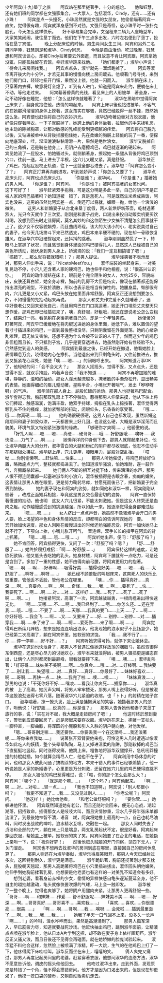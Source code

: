 少年阿宾(十九)垦丁之旅 
　　阿宾站在那里搓著手，十分的尴尬。　　他和钰慧，还有她们班的同学都在文强家集合，一大票人，包括淑华，Cindy，还有……还有小珠！ 
　　阿宾差点一头撞死，小珠居然就是文强的女朋友，她偷偷瞄著阿宾一直笑，觉得很有趣，阿宾就浑身感到不对劲。文强只是奇怪，这小珠平时一张扑克脸孔，今天怎么这样快乐。　　好不容易集合完毕，文强租来二辆九人座箱型车，大家笑笑闹闹，驶往垦丁而去。他们在下午三点多出发，六时左右便到了垦丁，投宿在垦丁宾馆。 
　　晚上分配床位的时候，男生两间女生三间，阿宾和另外二名男同学睡，钰慧则是和淑华、Cindy同房。　　今晚是自由活动，吃过晚餐，钰慧想和阿宾谈谈心，却被Cindy拉著要去外面逛，而且故意不肯让阿宾跟，阿宾拿她没辄，只能孤独留在宾馆，幸好淑华跑来找他。　　「她们都走了，」淑华小声说：「待会儿来房间找我。」　　阿宾点点头，淑华就先一溜烟跑掉了。 
　　阿宾等淑华离开後大约十分钟，才若无其事的慢慢向楼上房间踱去。他顺著门号寻找，来到她们房门口，轻轻地扭开门钮，果然没上锁，他就一闪而入。　　淑华躺在床上，只穿著内衣裤，故意将灯全熄了，听到有人进门，知道是阿宾来赴约，便躺在床上不动，等他走过来。　　阿宾藉著昏黄的光线，看见床上的人用被单　著全身，一动不动好像在睡觉，他想：「怎么这样快就睡著了？」 
　　淑华在黑暗中觉得阿宾上床来了，翻身就抱住他，热情的吻起来。　　阿宾上床以後也钻进被单，不客气的在她那滑溜溜的身体上摸著，这女孩实在够骚，竟然已经脱得一丝不挂，既然她这么急，阿宾便也赶快将自己的衣衫扒光。 
　　淑华边吻著边替对方脱衣服，他好像只穿著睡衣，一下子就脱掉了，她跨上他的身体坐著，拉起他的手来揉乳房，她主动的除掉胸罩，让那对敏感的乳峰能受到更细腻的疼爱。　　阿宾将自己脱光以後，又钻进被单中从背後拦腰抱住她，先在柔嫩的胸脯上轻佻的玩了一番，便探向地底深处，哇，湿湿漉漉黏黏滑滑一片，果然是绝世浪女。 
　　淑华又脱掉自己的三角裤，还是骑在他身上，用阴户去磨擦鸡巴，鸡巴就逐渐的硬起来。　　阿宾见她流了一屁股水，怕她骚过头，就侧躺著身，撩起她一条腿从背後将鸡巴顶到穴口，往前一送，马上进去了半根，这穴儿又暖又紧，真是舒服。 
　　淑华扶正了鸡巴，抬起屁股校正轨道，往下一坐就全部吞进去了。淑华想：「阿宾怎么变小了？」　　阿宾正打算再向前进攻，听到她娇声说：「你怎么又要了？」　　淑华点亮床头灯，阿宾也点亮床头灯。 
　　「你是谁？」淑华问。　　「你是谁？」插著她的男人问。　　「你是谁？」阿宾问。　　「你是谁？」被阿宾插著的女孩也问。　　这下可好了！　　淑华赶紧双手抱胸，可是这分明是多此一举，自己的阴户不是正被人家的鸡巴插著吗？她知道被　错了，真是羞死人，可是既然生米煮成熟饭，阿宾也没来，这男的虽然比阿宾差一点，倒还可以将就，媚眼一抛，给他一个浪浪的微笑。 
　　这男人和新婚妻子从台北来垦丁度假，两人新烘炉新茶壶，乾材遇著烈火，光只今天就作了三次爱。刚刚是和妻子战完，口渴出来投自动贩卖机要买饮料喝，没想到回去时走错房间，莫名其妙的和这位陌生少女搞不清楚怎么回事就干上了。这少女不仅容貌娟秀，而且曲线玲珑，该大的大该小的小，老实说美过自己的妻子，他今天几场拼斗下来已然透支，鸡巴本来半硬不硬的，现在却一骨碌恢复雄风，在淑华穴中狠硬撑起来，还抖抖的跳著。 
　　淑华刚刚虽然慌了一下，转眼马上掌握了状况，而且感觉到身体里面的鸡巴硬得扎人，显然这人已经被自己的美色所诱动，她伏身到男人身上，娇滴滴的说：「我们一定互相搞错了吧！」　　「搞错了……那么就将错就错吧！？」那男人提议。 
　　淑华浅笑著不表示反对，那男人伸出手来，说：「NicetoMeetYou.」　　淑华端装的坐起身来，一对美乳晃动不停，小穴儿还含著人家的硬鸡巴，她也伸手和他相握，说：「很高兴认识你。」　　阿宾的动作凝结在床上，眼前是个完全陌生的女人，大约25岁，容貌端庄，皮肤还算白皙，她全身赤裸，胸前的乳房不大但是结实，像现在躺著都还能保持出漂亮的碗型，不致於溃散，所以也表示是相当有弹性的。她腰身扁，臀部很有肉，穴儿更是又小又紧，鸡巴头放在她里面非常舒服，阿宾反正还没想到要怎么办，不如慢慢的先抽动起来再说。 
　　那女人和丈夫作完爱不久就睡著了，迷　中好像老公又回来爱抚自己，而且用鸡巴在门口挑逗著，她正开口埋怨丈夫整天只想作爱，那鸡巴却已经插进来了，噢，真舒服，好粗哦，她还在想说老公怎么变粗了，结果灯一亮，看见躺在身後抱著自己的，却是一个年轻男孩。 
　　她傻傻的盯著阿宾，阿宾早已缓缓地在将肉棍送进她的身体里面，她低下头，难以置信的望著寸寸插进来的鸡巴，一直到最後整根没尽，只剩阴囊留在外面晃荡。她的心绪杂乱难理，既无依又害怕，还想不通为什么会被不认识的人干了，然而这少年的鸡巴非但粗而且长，不只抵到子宫，几乎是要穿透进去，她虽然刚开始有性经验不久，仍然感觉到迫人的美感。 
　　阿宾插到最底之後，已经开始在撤退，他看她脸上表情瞬息万变，晓得她内心在挣扎。当他退出来到只剩龟头时，又往前推进去，推到又抵紧花心深处，她便「噢……嗯……」的闭眼哼出来。　　阿宾知道万事OK了，他轻轻的问：「会不会太大？」　　那女人摇摇头，觉得不妥，又点点头，还是觉得不妥，就双手掩脸，呜著声音说：「我不知道……」 
　　阿宾不再增加她的难堪，静静的、温和的抽动，那女人淫水越流越多，掩著脸的手渐渐松开，显出畅美的表情。她画得细细的眉儿蹙动著，星眸半合，小嘴张开著喘气，发出「咿咿呀呀」的气声。　　淑华骑在那人身上，屁股忙碌的抛动，那男人也挺著鸡巴配合。淑华套得忘我，胸前那双乳房上下不停弹动，惹得那男人伸掌来摸，他从下往上将它们捧起，触感温润，饱满丰盈，他双手持球，拇指在乳头上捺按著，淑华觉得两颗乳头不住的搔痒，就加紧臀部的扭动，闭眼仰头，乐昏昏的享受著。　　「哦……哦……你真硬……啊……」　　他的确很硬很硬，这男人自己也都发现，虽然新婚这段期间和妻子如胶似漆，一天都要来上好几回，也没这么硬，大概是淑华淫荡而且貌美，环境气氛又特别紧张激情的缘故。　　「够硬你才爽啊……」他骄傲的说。 
　　「好扎人啊……嗯……嗯……真硬……硬哥哥……哦……好舒服哦……唉呀……我快没……力气了……啊……」　　她懒洋洋的仰身倒下去，那男人就爬起来补位，他让淑华两腿大大的分开，淑华雪白的大腿和粉红的阴户都尽收眼底，他忍不住动手在那腿根处拂拭，淑华腿上痒，穴儿更痒，腰眼用力，屁股对空乱抬。　　「哎呦……你别偷懒啊……赶快嘛……快来……」　　那男人听她催促，将鸡巴跨放好位置，略微施点力气，整枝就都捣进去了。他知道淑华骚浪，怕她难耐，遂一鼓作气，奔腾厮杀起来。 
　　她们俩人不断的相互对挺下体，传来漕漕的水声，那男人恨不得连阴囊都一起塞进淑华的小浪穴，淑华被插得是杏眼含春，痴痴的媚笑，这表情让那男人瞧在眼里，更是努力鞠躬尽瘁，甘愿死而後已了，把新婚妻子完全丢到脑後。 
　　她的妻子现在和阿宾的姿势，就如同他和淑华一样，阿宾刚刚从侧著　，改成正面短兵相接，毕竟这是男女交合最密切的姿势。　　阿宾一直保持著慢速的抽动，他也明　这女人穴儿很紧，不能太刺激她。但是这女人终究还是血肉之躯，动作越慢感受到的挑逗越强，所以如此一来，她逐渐觉得全身都难过起来。 
　　「嗯……嗯……」　　女人挤出一点点声音，她虽然不像骚淑华会开口向男人要，脸上渴望的神色和身体热情的反应，却都明白的告诉阿宾她的　要。　　阿宾开始加快速度，那女人刚刚在缓慢进出的时候还勉强能忍受，阿宾一加快她马上就不行了，下颚向上抬，小嘴儿张开呵气，　音连绵，双手长长的指甲在阿宾的背上抓著。　　「嗯……嗯……哦……哦……」　　阿宾听她出声，便问：「舒服了吗？」 
　　她不肯回答，阿宾插得更快，又问了一次：「舒服了吗？嗯？」　　「舒……舒服了……」她终於屈打成招：「啊……好舒服……」 
　　阿宾保持这样的速度，让她欲死欲仙，他又低头去吃她的乳头，她身材矮，阿宾弯下腰就有一点吃力，可是还是含到了。多加了一重的性感，她不由得向前弓腰，将阿宾更用力的抱著。　　「嗯……啊……啊……好棒啊……吸得好美……插得也好美……嗯……嗯……我……太舒服了……啊呀……啊呀……」　　她已经不顾羞耻的叫起床来，这爽死人的快乐比较重要，管他丢不丢脸，管他老公在哪里。 
　　「噢……你……插得真好……真深……啊……真要命……啊……啊……奇怪……我……我……啊……要死了……快……我要死了……啊……啊……对……对……这样好……我……死了……死了……死了啊……啊……」　　她搂紧阿宾，高潮了一次，阿宾越战越勇，一根肉棍进出得快速无比。　　「啊……天哪……不……啊……我已经到了……啊……你怎么还……还在弄我……哦……哦……不要了……啊……天哪……我真的要飞……上天……了……啊……你好好哦……我会飞……啊……又……又要来了……好……别停……别停……对……插穿我……啊……来了来了……啊……啊……爱死你……来了啊……啊……」　　阿宾觉得鸡巴断续几阵热，想来是她连连喷出浪水，他发现她的浪水似乎不比钰慧少，她已经第二次高潮了，躺在阿宾怀里，她软弱的求饶。　　「我……我不行了……你……停一停嘛……好不好……？」　　阿宾听她求得可怜，就停下来让她休息。 
　　淑华在这边也快泄身了，那男人不曾遇过像她这样放荡的胭脂马，虽然驾御得东倒西歪，还是尽心尽力的讨她欢心，淑华本来就浪得凶，被男人狠插更是媚态百出，让俩个人同时都爬到最巅峰，眼看就要摔下来。　　「噢……噢……」淑华乱叫著：「好哥哥……妹妹美不美啊……啊……你真会……哦……对……好棒啊……我快要了……别让我……失望哦……对……真好……真好……你最好了……妹妹好喜欢……啊……哥啊……再快一点……快……我完了啦……噢……噢……」　　「妹妹真浪……」那男的也说：「干死你好不好……嘿唆……看我让你爽死……插穿你……」　　淑华真的被　上了高潮，她厉声尖叫，将男人牢牢搂死，那男人嘴上说得好听，但是被淑华这股浪劲迷得七零八落，随著淑华穴儿紧迫的收缩，也「卜卜」的射精在她子宫口。　　淑华喘著，撩一撩头发，脸上满是慵懒满足的笑容，她揽著那男人的颈子，吻他说：「好舒服……说真的……你是谁？」　　那男人告诉她他和妻子来垦丁旅行的事，说：「实在对不起，我大概是走错房间了吧！」 
　　他这时终於想到妻子，警觉到应该要回房了，於是爬起来要穿衣服。淑华趴在床上，抱著一支枕头，一脚伸直，一脚曲膝，将浑圆的小屁股和引人入胜的阴户朝向他，对他发嗲。 
　　「嗯……哥哥别走嘛……我还要你……你要丢我一个在这里吗……我还浪著呢……等你来疼我呦……」　　说著张开双臂要他来抱，可怜这男人几时遭遇过像淑华如此吃人的妖精，整个头晕晕陶陶，马上又掉进温柔的陷阱，那刚软掉的鸡巴当下直挺挺地竖起，同时涨得发痛，他跳上床，粗鲁地将淑华双腿撑开，急吼吼莽撞撞的持棍就插，如今就算会精尽人亡，他也不在乎了。　　阿宾利用中场休息的时间，也和那女人彼此问通了搞糊涂的地方，本来干错人的事件已经够煽情了，他一听说她是人家的新婚妻子，心里更是万分刺激，还留在她穴儿里的鸡巴硬得直跳不停。 
　　那女人被他的鸡巴惹得难过，说：「喂，你的那个怎么会那么大？」　　阿宾问：「哪个？」　　「就是那个嘛……」　　「这个吗？」阿宾动起来。　　「啊……啊……对……对啦……轻一点……」　　「我也不知道啊，」阿宾说：「别人都很小吗？」　　「我更不知道了……我……又没见过别人……」　　「你老公呢？」阿宾问。 
　　「他这样！」她比给他看。　　「和老公做舒服吗？」　　「要你管……」她躲进他怀里。　　阿宾既然知道她有老公，而且还随时会回来，便无心恋战，潮起潮落，招招致命，插得那女人是吱吱大叫，而且灾情惨重，淫水几乎将半张床单都流湿了。到最後她神智不清，语音　糊，阿宾将她推上最高的一点，自己也耗尽油料，同时发出战败的呻吟，浪水精水互喷，交融在一起。 
　　那女人同时失去了贞洁和全部的力气，躺在床上只是喘息，两支乳房起伏不定，很是好看。阿宾起床穿回衣服，帮她盖上被单，她软弱的笑了笑，阿宾问她要了在台北的电话，在她额上亲吻一下，说：「祝你好梦！」　　然後他贼头贼脑的开门伺察，见四下无人，才关门溜走。　　阿宾也不想再去找淑华的房间到底在哪里，直接回自己的房间休息算了。 
　　那男人则还在为淑华奉献，淑华乐得眉笑眼开，那男人今天已经射过多次，这回特别耐久，淑华更是满意。 
　　淑华跪趴著，胸前还揽著刚才那支枕头，屁股朝天翘起，那男人高跪著将鸡巴在小穴里插进拔出，淑华回头朝他媚笑，他伸手到她胸前揉著乳房，他想要是他老婆也有这样的一对美乳不知道会有多好。 
　　想到老婆，看著身前赤裸的少女，偷情的异样快感自龟头逐渐蔓延全身，他不自主的越抽越激动，龟头就像快要吹爆的气球，马上会一触即发。 
　　淑华被　了一整个晚上，觉得也爽够了，她将阴户用腿肉夹紧，让那男人更再舒服一些。　　「哥哥……啊……和妹妹……作爱……舒不舒服呢……妹妹美不美……啊……嗯……好深……啊……哥哥真好……哥哥喜不……喜欢我……」　　「喜欢……喜欢……你很漂亮……很美……」　　「啊……啊……哥啊……我……唉呀……会死啦……插到最里面了……啊……我……我……我……」　　她我了半天一口气回不上来，没多久一长声「啊……！」的吟叫，浪水哗哗而出，果然是高潮涌到了。 
　　那男人孤军深入，早已筋疲力尽，知道就要战死沙场。他赶快抽出鸡巴，跳到淑华面前，让精液点点喷在淑华脸上，他从日本A片学到这招，却不敢在妻子身上依样画葫芦，淑华反正又骚又浪，而且日後还不见得会再碰面，就在她娇嫩的脸庞试验起来。　　淑华猛不料他会这样，忽然脸上被喷满了浓精，吓一大跳，生气的在他鸡巴上打了一下，他疼得爬下床哇哇叫，淑华反而坐在床上，嘻嘻的笑。 
　　俩人爽完又痛过，那男人再度记起房间里的老婆，赶紧穿著衣服，他想问淑华的连络方法，淑华不愿意告诉他，调皮的摇头催他回去。 
　　他吻过淑华出来，走到外面，发现原来是转错了一个角，怪不得会摸错房间。他方才是因为口渴出来的，但是现在却更渴了，他摸一摸口袋的硬币，又朝自动贩卖机走去。 
